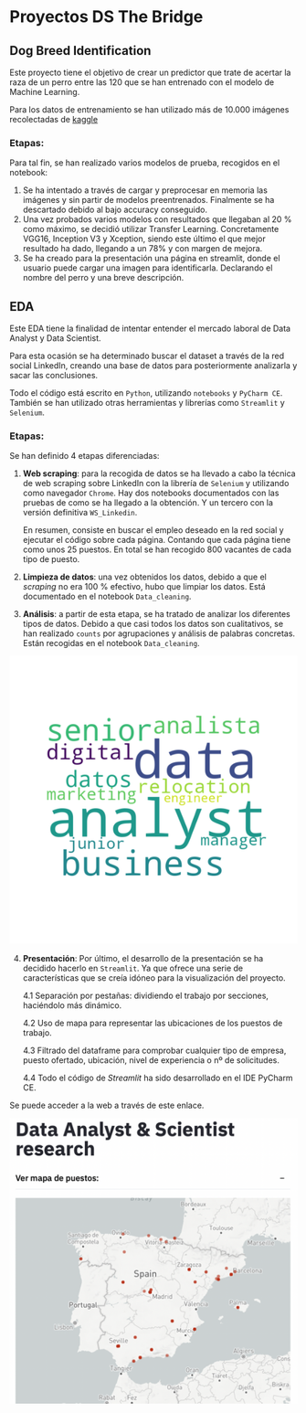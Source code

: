 # Proyectos DS The Bridge

## Dog Breed Identification
Este proyecto tiene el objetivo de crear un predictor que trate de acertar la raza de un perro entre las 120 que se han entrenado con el modelo de Machine Learning.

Para los datos de entrenamiento se han utilizado más de 10.000 imágenes recolectadas de [kaggle](https://www.kaggle.com/c/dog-breed-identification/data)

### Etapas:
Para tal fin, se han realizado varios modelos de prueba, recogidos en el notebook:

1. Se ha intentado a través de cargar y preprocesar en memoria las imágenes y sin partir de modelos preentrenados. Finalmente se ha descartado debido al bajo accuracy conseguido.
2. Una vez probados varios modelos con resultados que llegaban al 20 % como máximo, se decidió utilizar Transfer Learning. Concretamente VGG16, Inception V3 y Xception, siendo este último el que mejor resultado ha dado, llegando a un 78% y con margen de mejora.
3. Se ha creado para la presentación una página en streamlit, donde el usuario puede cargar una imagen para identificarla. Declarando el nombre del perro y una breve descripción.


## EDA
Este EDA tiene la finalidad de intentar entender el mercado laboral de Data Analyst y Data Scientist.

Para esta ocasión se ha determinado buscar el dataset a través de la red social LinkedIn, creando una base de datos para posteriormente analizarla y sacar las conclusiones.

Todo el código está escrito en `Python`, utilizando `notebooks` y `PyCharm CE`. También se han utilizado otras herramientas y librerías como `Streamlit` y `Selenium`.


### Etapas:

Se han definido 4 etapas diferenciadas:

1. **Web scraping**: para la recogida de datos se ha llevado a cabo la técnica de web scraping sobre LinkedIn con la librería de `Selenium` y utilizando como navegador `Chrome`. Hay dos notebooks documentados con las pruebas de como se ha llegado a la obtención. Y un tercero con la versión definitiva `WS_Linkedin`.

    En resumen, consiste en buscar el empleo deseado en la red social y ejecutar el código sobre cada página. Contando que cada página tiene como unos 25 puestos. En total se han recogido 800 vacantes de cada tipo de puesto.
    

2. **Limpieza de datos**: una vez obtenidos los datos, debido a que el *scraping* no era 100 % efectivo, hubo que limpiar los datos. Está documentado en el notebook `Data_cleaning`.

3. **Análisis**: a partir de esta etapa, se ha tratado de analizar los diferentes tipos de datos. Debido a que casi todos los datos son cualitativos, se han realizado `counts` por agrupaciones y análisis de palabras concretas. Están recogidas en el notebook `Data_cleaning`.
   
![Texto alternativo](main/pres_streamlit/data/graph_puesto_da.png)

4. **Presentación**: Por último, el desarrollo de la presentación se ha decidido hacerlo en `Streamlit`. Ya que ofrece una serie de características que se creía idóneo para la visualización del proyecto.

    4.1 Separación por pestañas: dividiendo el trabajo por secciones, haciéndolo más dinámico.
    
    4.2 Uso de mapa para representar las ubicaciones de los puestos de trabajo.
    
    4.3 Filtrado del dataframe para comprobar cualquier tipo de empresa, puesto ofertado, ubicación, nivel de experiencia o nº de solicitudes.

    4.4 Todo el código de *Streamlit* ha sido desarrollado en el IDE PyCharm CE.
    
Se puede acceder a la web a través de este enlace.

![Texto alternativo](data/mapa_streamlit.png)
